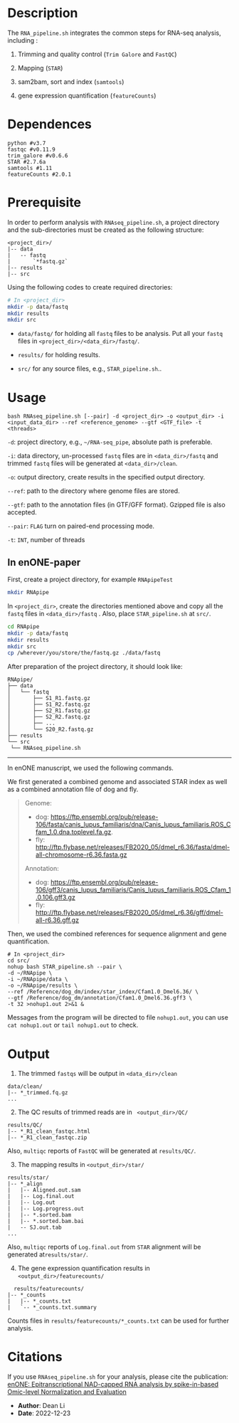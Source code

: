 # Description

The `RNA_pipeline.sh`  integrates the common steps for RNA-seq analysis, including : 

1. Trimming and quality control (`Trim Galore` and `FastQC`)

2. Mapping (`STAR`)

3. sam2bam, sort and index (`samtools`)

4. gene expression quantification (`featureCounts`)




# Dependences

```shell
python #v3.7
fastqc #v0.11.9
trim_galore #v0.6.6
STAR #2.7.6a
samtools #1.11
featureCounts #2.0.1
```



# Prerequisite 

In order to perform analysis with `RNAseq_pipeline.sh`, a project directory and the sub-directories must be created as the following structure: 

```shell
<project_dir>/
|-- data
|   -- fastq
|   	`*fastq.gz`
|-- results
|-- src
```

Using the following codes to create required directories: 

```bash
# In <project_dir>
mkdir -p data/fastq
mkdir results
mkdir src
```

- `data/fastq/` for holding all `fastq` files to be analysis. Put all your `fastq` files in `<project_dir>/<data_dir>/fastq/`. 

- `results/` for holding results.

- `src/` for any source files, e.g., `STAR_pipeline.sh`..



# Usage
```Shell
bash RNAseq_pipeline.sh [--pair] -d <project_dir> -o <output_dir> -i <input_data_dir> --ref <reference_genome> --gtf <GTF_file> -t <threads>
```

`-d`: project directory, e.g.,  `~/RNA-seq_pipe`, absolute path is preferable. 

`-i`: data directory, un-processed `fastq` files are in `<data_dir>/fastq` and trimmed `fastq` files will be generated at `<data_dir>/clean`.

`-o`: output directory, create results in the specified output directory. 

`--ref`: path to the directory where genome files are stored. 

`--gtf`:  path to the annotation files (in GTF/GFF format).  Gzipped file is also accepted.

`--pair`: `FLAG` turn on paired-end processing mode. 

`-t`: `INT`, number of threads



## In enONE-paper

First, create a project directory, for example `RNApipeTest` 

```bash
mkdir RNApipe
```

In `<project_dir>`, create the directories mentioned above and copy all the `fastq` files in `<data_dir>/fastq` . Also, place `STAR_pipeline.sh` at `src/`. 

```bash
cd RNApipe
mkdir -p data/fastq
mkdir results
mkdir src
cp /wherever/you/store/the/fastq.gz ./data/fastq
```

After preparation of the project directory, it should look like:

```shell
RNApipe/
├── data
│   └── fastq
│       ├── S1_R1.fastq.gz
│       ├── S1_R2.fastq.gz
│       ├── S2_R1.fastq.gz
│       ├── S2_R2.fastq.gz
│       ├── ...
│       └── S20_R2.fastq.gz
├── results
└── src
 └── RNAseq_pipeline.sh
```

----



In enONE manuscript, we used the following commands. 

We first generated a combined genome and associated STAR index as well as a combined annotation file of dog and fly. 

> Genome:
>
> - dog: https://ftp.ensembl.org/pub/release-106/fasta/canis_lupus_familiaris/dna/Canis_lupus_familiaris.ROS_Cfam_1.0.dna.toplevel.fa.gz.
> - fly: http://ftp.flybase.net/releases/FB2020_05/dmel_r6.36/fasta/dmel-all-chromosome-r6.36.fasta.gz
>
> Annotation:
>
> - dog: https://ftp.ensembl.org/pub/release-106/gff3/canis_lupus_familiaris/Canis_lupus_familiaris.ROS_Cfam_1.0.106.gff3.gz
> - fly: http://ftp.flybase.net/releases/FB2020_05/dmel_r6.36/gff/dmel-all-r6.36.gff.gz

Then, we used the combined references for sequence alignment and gene quantification. 

```shell
# In <project_dir>
cd src/
nohup bash STAR_pipeline.sh --pair \
-d ~/RNApipe \
-i ~/RNApipe/data \
-o ~/RNApipe/results \
--ref /Reference/dog_dm/index/star_index/Cfam1.0_Dmel6.36/ \
--gtf /Reference/dog_dm/annotation/Cfam1.0_Dmel6.36.gff3 \
-t 32 >nohup1.out 2>&1 &
```

Messages from the program will be directed to file `nohup1.out`, you can use `cat nohup1.out` or `tail nohup1.out` to check. 

 

# Output

1. The trimmed `fastqs` will be output in `<data_dir>/clean` 

```shell
data/clean/
|-- *_trimmed.fq.gz
...
```

2. The QC results of trimmed reads are in ` <output_dir>/QC/`

```shell
results/QC/
|-- *_R1_clean_fastqc.html
|-- *_R1_clean_fastqc.zip

```

Also, `multiqc` reports of `FastQC` will be generated at `results/QC/`. 

3.  The mapping results in `<output_dir>/star/`

```shell
results/star/
|-- *_align
|   |-- Aligned.out.sam
|   |-- Log.final.out
|   |-- Log.out
|   |-- Log.progress.out
|   |-- *.sorted.bam
|   |-- *.sorted.bam.bai
|   -- SJ.out.tab
...

```

Also, `multiqc` reports of `Log.final.out` from `STAR` alignment will be generated at`results/star/`. 

4. The gene expression quantification results in `<output_dir>/featurecounts/`

```shell
  results/featurecounts/
|-- *_counts
|   |-- *_counts.txt
|   `-- *_counts.txt.summary
```

Counts files in `results/featurecounts/*_counts.txt` can be used for further analysis. 



# Citations

If you use `RNAseq_pipeline.sh` for your analysis, please cite the publication: [enONE: Epitranscriptional NAD-capped RNA analysis by spike-in-based Omic-level Normalization and Evaluation]()




- **Author**: Dean Li
- **Date**: 2022-12-23

